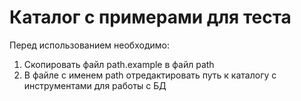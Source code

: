 # Каталог с примерами для теста
Перед использованием необходимо:

1. Скопировать файл path.example в файл path
2. В файле с именем path отредактировать путь к каталогу с инструментами для работы с БД
